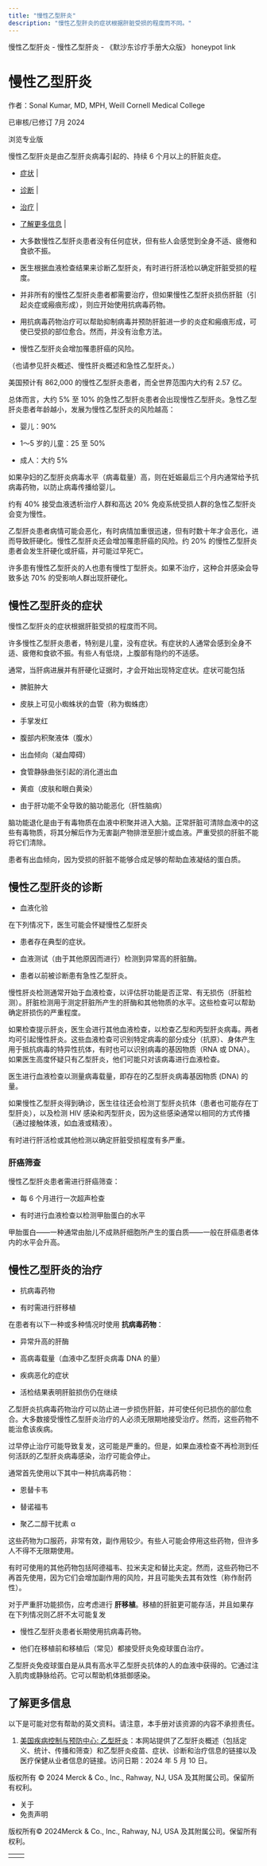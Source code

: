 ```yaml
---
title: "慢性乙型肝炎"
description: "慢性乙型肝炎的症状根据肝脏受损的程度而不同。"
---
```


﻿慢性乙型肝炎 \- 慢性乙型肝炎 \- 《默沙东诊疗手册大众版》 honeypot link

# 慢性乙型肝炎

作者：Sonal Kumar, MD, MPH, Weill Cornell Medical College

已审核/已修订 7月 2024

浏览专业版

慢性乙型肝炎是由乙型肝炎病毒引起的、持续 6 个月以上的肝脏炎症。

- [症状](#症状_v36936292_zh) \|
- [诊断](#诊断_v36936318_zh) \|
- [治疗](#治疗_v36936358_zh) \|
- [了解更多信息](#了解更多信息_v36936393_zh) \|

- 大多数慢性乙型肝炎患者没有任何症状，但有些人会感觉到全身不适、疲倦和食欲不振。

- 医生根据血液检查结果来诊断乙型肝炎，有时进行肝活检以确定肝脏受损的程度。

- 并非所有的慢性乙型肝炎患者都需要治疗，但如果慢性乙型肝炎损伤肝脏（引起炎症或瘢痕形成），则应开始使用抗病毒药物。

- 用抗病毒药物治疗可以帮助抑制病毒并预防肝脏进一步的炎症和瘢痕形成，可使已受损的部位愈合。然而，并没有治愈方法。

- 慢性乙型肝炎会增加罹患肝癌的风险。


（也请参见肝炎概述、慢性肝炎概述和急性乙型肝炎。）

美国预计有 862,000 的慢性乙型肝炎患者，而全世界范围内大约有 2.57 亿。

总体而言，大约 5% 至 10% 的急性乙型肝炎患者会出现慢性乙型肝炎。急性乙型肝炎患者年龄越小，发展为慢性乙型肝炎的风险越高：

- 婴儿：90%

- 1～5 岁的儿童：25 至 50%

- 成人：大约 5%


如果孕妇的乙型肝炎病毒水平（病毒载量）高，则在妊娠最后三个月内通常给予抗病毒药物，以防止病毒传播给婴儿。

约有 40% 接受血液透析治疗人群和高达 20% 免疫系统受损人群的急性乙型肝炎会变为慢性。

乙型肝炎患者病情可能会恶化，有时病情加重很迅速，但有时数十年才会恶化，进而导致肝硬化。慢性乙型肝炎还会增加罹患肝癌的风险。约 20% 的慢性乙型肝炎患者会发生肝硬化或肝癌，并可能过早死亡。

许多患有慢性乙型肝炎的人也患有慢性丁型肝炎。如果不治疗，这种合并感染会导致多达 70% 的受影响人群出现肝硬化。

## 慢性乙型肝炎的症状

慢性乙型肝炎的症状根据肝脏受损的程度而不同。

许多慢性乙型肝炎患者，特别是儿童，没有症状。有症状的人通常会感到全身不适、疲倦和食欲不振。有些人有低烧，上腹部有隐约的不适感。

通常，当肝病进展并有肝硬化证据时，才会开始出现特定症状。症状可能包括

- 脾脏肿大

- 皮肤上可见小蜘蛛状的血管（称为蜘蛛痣）

- 手掌发红

- 腹部内积聚液体（腹水）

- 出血倾向（凝血障碍）

- 食管静脉曲张引起的消化道出血

- 黄疸（皮肤和眼白黄染）

- 由于肝功能不全导致的脑功能恶化（肝性脑病）


脑功能退化是由于有毒物质在血液中积聚并进入大脑。正常肝脏可清除血液中的这些有毒物质，将其分解后作为无害副产物排泄至胆汁或血液。严重受损的肝脏不能将它们清除。

患者有出血倾向，因为受损的肝脏不能够合成足够的帮助血液凝结的蛋白质。

## 慢性乙型肝炎的诊断

- 血液化验


在下列情况下，医生可能会怀疑慢性乙型肝炎

- 患者存在典型的症状。

- 血液测试（由于其他原因而进行）检测到异常高的肝脏酶。

- 患者以前被诊断患有急性乙型肝炎。


慢性肝炎检测通常开始于血液检查，以评估肝功能是否正常、有无损伤（肝脏检测）。肝脏检测用于测定肝脏所产生的肝酶和其他物质的水平。这些检查可以帮助确定肝损伤的严重程度。

如果检查提示肝炎，医生会进行其他血液检查，以检查乙型和丙型肝炎病毒。两者均可引起慢性肝炎。这些血液检查可识别特定病毒的部分成分（抗原）、身体产生用于抵抗病毒的特异性抗体，有时也可以识别病毒的基因物质（RNA 或 DNA）。如果医生高度怀疑只有乙型肝炎，他们可能只对该病毒进行血液检查。

医生进行血液检查以测量病毒载量，即存在的乙型肝炎病毒基因物质 (DNA) 的量。

如果慢性乙型肝炎得到确诊，医生往往还会检测丁型肝炎抗体（患者也可能存在丁型肝炎），以及检测 HIV 感染和丙型肝炎，因为这些感染通常以相同的方式传播（通过接触体液，如血液或精液）。

有时进行肝活检或其他检测以确定肝脏受损程度有多严重。

### 肝癌筛查

慢性乙型肝炎患者需进行肝癌筛查：

- 每 6 个月进行一次超声检查

- 有时进行血液检查以检测甲胎蛋白的水平


甲胎蛋白——一种通常由胎儿不成熟肝细胞所产生的蛋白质——一般在肝癌患者体内的水平会升高。

## 慢性乙型肝炎的治疗

- 抗病毒药物

- 有时需进行肝移植


在患者有以下一种或多种情况时使用 **抗病毒药物**：

- 异常升高的肝酶

- 高病毒载量（血液中乙型肝炎病毒 DNA 的量）

- 疾病恶化的症状

- 活检结果表明肝脏损伤仍在继续


乙型肝炎抗病毒药物治疗可以防止进一步损伤肝脏，并可使任何已损伤的部位愈合。大多数接受慢性乙型肝炎治疗的人必须无限期地接受治疗。然而，这些药物不能治愈该疾病。

过早停止治疗可能导致复发，这可能是严重的。但是，如果血液检查不再检测到任何活跃的乙型肝炎病毒感染，治疗可能会停止。

通常首先使用以下其中一种抗病毒药物：

- 恩替卡韦

- 替诺福韦

- 聚乙二醇干扰素 α


这些药物为口服药，非常有效，副作用较少。有些人可能会停用这些药物，但许多人不得不无限期使用。

有时可使用的其他药物包括阿德福韦、拉米夫定和替比夫定。然而，这些药物已不再首先使用，因为它们会增加副作用的风险，并且可能失去其有效性（称作耐药性）。

对于严重肝功能损伤，应考虑进行 **肝移植**。移植的肝脏更可能存活，并且如果存在下列情况则乙肝不太可能复发

- 慢性乙型肝炎患者长期使用抗病毒药物。

- 他们在移植前和移植后（常见）都接受肝炎免疫球蛋白治疗。


乙型肝炎免疫球蛋白是从具有高水平乙型肝炎抗体的人的血液中获得的。它通过注入肌肉或静脉给药。它可以帮助机体抵御感染。

## 了解更多信息

以下是可能对您有帮助的英文资料。请注意，本手册对该资源的内容不承担责任。

1. [美国疾病控制与预防中心: 乙型肝炎](https://www.cdc.gov/hepatitis/hbv/index.htm)：本网站提供了乙型肝炎概述（包括定义、统计、传播和筛查）和乙型肝炎疫苗、症状、诊断和治疗信息的链接以及医疗保健从业者信息的链接。访问日期：2024 年 5 月 10 日。




版权所有 © 2024
Merck & Co., Inc., Rahway, NJ, USA 及其附属公司。保留所有权利。

- 关于
- 免责声明

版权所有© 2024Merck & Co., Inc., Rahway, NJ, USA 及其附属公司。保留所有权利。

|     |     |
| --- | --- |
|  |  |